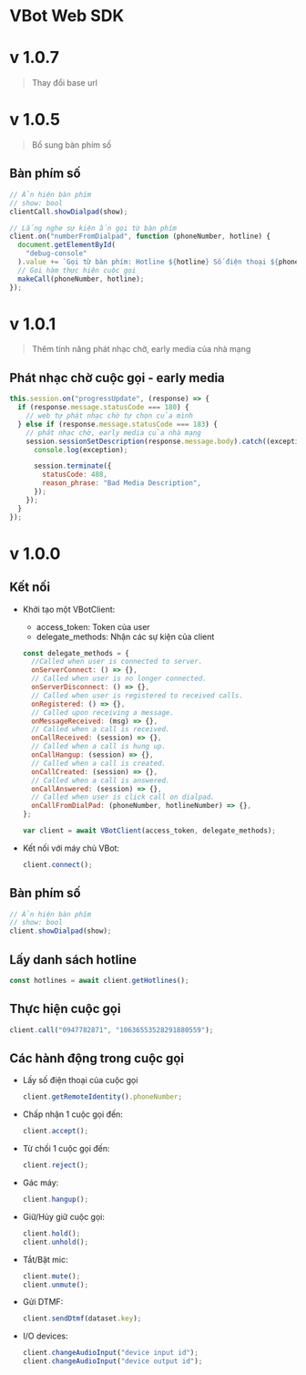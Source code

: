 # VBot Web SDK

# v 1.0.7

> Thay đổi base url

# v 1.0.5

> Bổ sung bàn phím số

## Bàn phím số

```jsx
// Ẩn hiện bàn phím
// show: bool
clientCall.showDialpad(show);

// Lắng nghe sự kiện ấn gọi từ bàn phím
client.on("numberFromDialpad", function (phoneNumber, hotline) {
  document.getElementById(
    "debug-console"
  ).value += `Gọi từ bàn phím: Hotline ${hotline} Số điện thoại ${phoneNumber}\n`;
  // Gọi hàm thực hiện cuộc gọi
  makeCall(phoneNumber, hotline);
});
```

# v 1.0.1

> Thêm tính năng phát nhạc chờ, early media của nhà mạng

## Phát nhạc chờ cuộc gọi - early media

```jsx
this.session.on("progressUpdate", (response) => {
  if (response.message.statusCode === 180) {
    // web tự phát nhạc chờ tự chọn của mình
  } else if (response.message.statusCode === 183) {
    // phát nhạc chờ, early media của nhà mạng
    session.sessionSetDescription(response.message.body).catch((exception) => {
      console.log(exception);

      session.terminate({
        statusCode: 488,
        reason_phrase: "Bad Media Description",
      });
    });
  }
});
```

# v 1.0.0

## Kết nối

- Khởi tạo một VBotClient:

  - access_token: Token của user
  - delegate_methods: Nhận các sự kiện của client

  ```jsx
  const delegate_methods = {
    //Called when user is connected to server.
    onServerConnect: () => {},
    // Called when user is no longer connected.
    onServerDisconnect: () => {},
    // Called when user is registered to received calls.
    onRegistered: () => {},
    // Called upon receiving a message.
    onMessageReceived: (msg) => {},
    // Called when a call is received.
    onCallReceived: (session) => {},
    // Called when a call is hung up.
    onCallHangup: (session) => {},
    // Called when a call is created.
    onCallCreated: (session) => {},
    // Called when a call is answered.
    onCallAnswered: (session) => {},
    // Called when user is click call on dialpad.
    onCallFromDialPad: (phoneNumber, hotlineNumber) => {},
  };

  var client = await VBotClient(access_token, delegate_methods);
  ```

- Kết nối với máy chủ VBot:
  ```jsx
  client.connect();
  ```

## Bàn phím số

```jsx
// Ẩn hiện bàn phím
// show: bool
client.showDialpad(show);
```

## Lấy danh sách hotline

```jsx
const hotlines = await client.getHotlines();
```

## Thực hiện cuộc gọi

```jsx
client.call("0947782871", "10636553528291880559");
```

## Các hành động trong cuộc gọi

- Lấy số điện thoại của cuộc gọi
  ```jsx
  client.getRemoteIdentity().phoneNumber;
  ```
- Chấp nhận 1 cuộc gọi đến:
  ```jsx
  client.accept();
  ```
- Từ chối 1 cuộc gọi đến:
  ```jsx
  client.reject();
  ```
- Gác máy:
  ```jsx
  client.hangup();
  ```
- Giữ/Hủy giữ cuộc gọi:
  ```jsx
  client.hold();
  client.unhold();
  ```
- Tắt/Bật mic:
  ```jsx
  client.mute();
  client.unmute();
  ```
- Gửi DTMF:
  ```jsx
  client.sendDtmf(dataset.key);
  ```
- I/O devices:
  ```jsx
  client.changeAudioInput("device input id");
  client.changeAudioInput("device output id");
  ```
